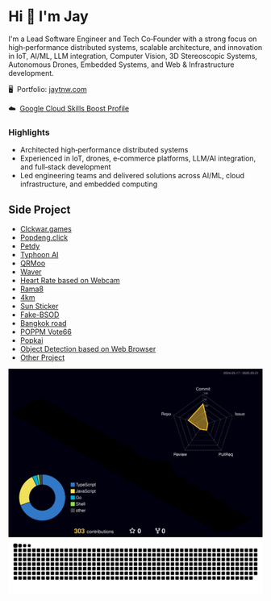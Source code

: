 Hi 👋 I'm Jay
=============================

I'm a Lead Software Engineer and Tech Co‑Founder with a strong focus on high‑performance distributed systems, scalable architecture, and innovation in IoT, AI/ML, LLM integration, Computer Vision, 3D Stereoscopic Systems, Autonomous Drones, Embedded Systems, and Web & Infrastructure development.

🖥️  Portfolio: [jaytnw.com](http://jaytnw.com)

☁️  [Google Cloud Skills Boost Profile](https://www.cloudskillsboost.google/public_profiles/683d22d0-6f58-4e9b-9fd8-e5c7f7fe7999)

### Highlights
- Architected high‑performance distributed systems 
- Experienced in IoT, drones, e‑commerce platforms, LLM/AI integration, and full‑stack development
- Led engineering teams and delivered solutions across AI/ML, cloud infrastructure, and embedded computing


## Side Project

* [Clckwar.games](https://clickwar.games)
* [Popdeng.click](https://popdeng.click)
* [Petdy](https://petdy.jaytnw.com)
* [Typhoon AI](https://typhoon.jaytnw.com)
* [QRMoo](https://qrmoo.jaytnw.com)
* [Waver](https://waver.jaytnw.com)
* [Heart Rate based on Webcam](https://heartrate.jaytnw.com)
* [Rama8](https://rama8.jaytnw.com)
* [4km](https://4km.jaytnw.com)
* [Sun Sticker](https://sun.jaytnw.com)
* [Fake-BSOD](https://fake-bsod.jaytnw.com)
* [Bangkok road](https://road.jaytnw.com)
* [POPPM Vote66](https://vote66.jaytnw.com)
* [Popkai](https://popkai.jaytnw.com)
* [Object Detection based on Web Browser](https://odt.jaytnw.com)
* [Other Project](https://jaytnw.com)


![Screenshot](https://raw.githubusercontent.com/jaytnw/jaytnw/main/profile-3d-contrib/profile-night-rainbow.svg)
![Screenshot](https://raw.githubusercontent.com/jaytnw/jaytnw/output/github-contribution-grid-snake-dark.svg)

